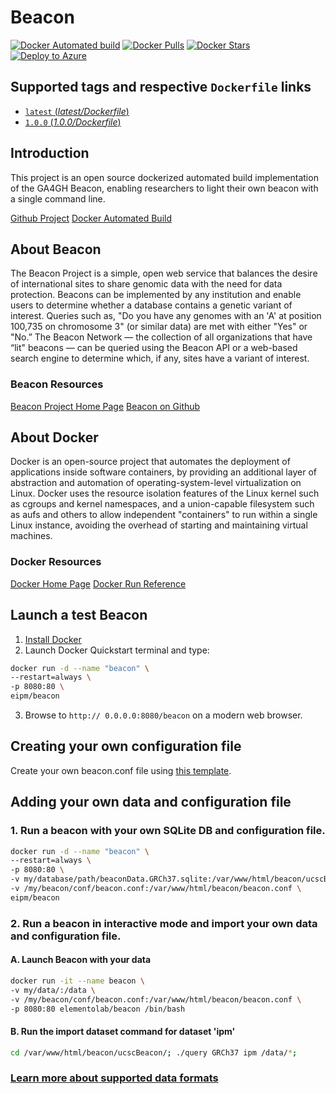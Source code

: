 # Beacon

[![Docker Automated build](https://img.shields.io/docker/automated/jrottenberg/ffmpeg.svg)](https://hub.docker.com/r/eipm/beacon/) [![Docker Pulls](https://img.shields.io/docker/pulls/eipm/beacon.svg)](https://hub.docker.com/r/elementolab/beacon/) [![Docker Stars](https://img.shields.io/docker/stars/eipm/beacon.svg)](https://hub.docker.com/r/eipm/beacon/)
[![Deploy to Azure](http://azuredeploy.net/deploybutton.png)](https://azuredeploy.net/)

## Supported tags and respective `Dockerfile` links

- [`latest` (*latest/Dockerfile*)](https://github.com/eipm/beacon/blob/master/Dockerfile)
- [`1.0.0` (*1.0.0/Dockerfile*)](https://github.com/eipm/beacon/blob/1d12dba679b013b8f4a679f492d8f29906b7d678/Dockerfile)

## Introduction

This project is an open source dockerized automated build implementation of the GA4GH Beacon, enabling researchers to light their own beacon with a single command line.

[Github Project](https://github.com/eipm/beacon)
[Docker Automated Build](https://hub.docker.com/r/eipm/beacon/)

## About Beacon

The Beacon Project is a simple, open web service that balances the desire of international sites to share genomic data with the need for data protection. Beacons can be implemented by any institution and enable users to determine whether a database contains a genetic variant of interest. Queries such as, "Do you have any genomes with an 'A' at position 100,735 on chromosome 3" (or similar data) are met with either "Yes" or "No.” The Beacon Network — the collection of all organizations that have “lit" beacons — can be queried using the Beacon API or a web-based search engine to determine which, if any, sites have a variant of interest.

### Beacon Resources

[Beacon Project Home Page](http://ga4gh.org/#/beacon)
[Beacon on Github](https://github.com/maximilianh/ucscBeacon)

## About Docker

Docker is an open-source project that automates the deployment of applications inside software containers, by providing an additional layer of abstraction and automation of operating-system-level virtualization on Linux. Docker uses the resource isolation features of the Linux kernel such as cgroups and kernel namespaces, and a union-capable filesystem such as aufs and others to allow independent "containers" to run within a single Linux instance, avoiding the overhead of starting and maintaining virtual machines.

### Docker Resources

[Docker Home Page](https://www.docker.com)
[Docker Run Reference](https://docs.docker.com/engine/reference/run/)

## Launch a test Beacon

1. [Install Docker](https://www.docker.com)
2. Launch Docker Quickstart terminal and type:

```bash
docker run -d --name "beacon" \
--restart=always \
-p 8080:80 \
eipm/beacon
```

3. Browse to ```http:// 0.0.0.0:8080/beacon``` on a modern web browser.

## Creating your own configuration file

Create your own beacon.conf file using [this template](https://github.com/ElementoLab/beacon/blob/master/config/beacon.conf).

## Adding your own data and configuration file

### 1. Run a beacon with your own SQLite DB and configuration file.

```bash
docker run -d --name "beacon" \
--restart=always \
-p 8080:80 \
-v my/database/path/beaconData.GRCh37.sqlite:/var/www/html/beacon/ucscBeacon/beaconData.GRCh37.sqlite \
-v /my/beacon/conf/beacon.conf:/var/www/html/beacon/beacon.conf \
eipm/beacon
```

### 2. Run a beacon in interactive mode and import your own data and configuration file.

#### A. Launch Beacon with your data

```bash
docker run -it --name beacon \
-v my/data/:/data \
-v /my/beacon/conf/beacon.conf:/var/www/html/beacon/beacon.conf \
-p 8080:80 elementolab/beacon /bin/bash
```

#### B. Run the import dataset command for dataset 'ipm'

```bash
cd /var/www/html/beacon/ucscBeacon/; ./query GRCh37 ipm /data/*;
```

### [Learn more about supported data formats](https://github.com/maximilianh/ucscBeacon#adding-your-own-data)
